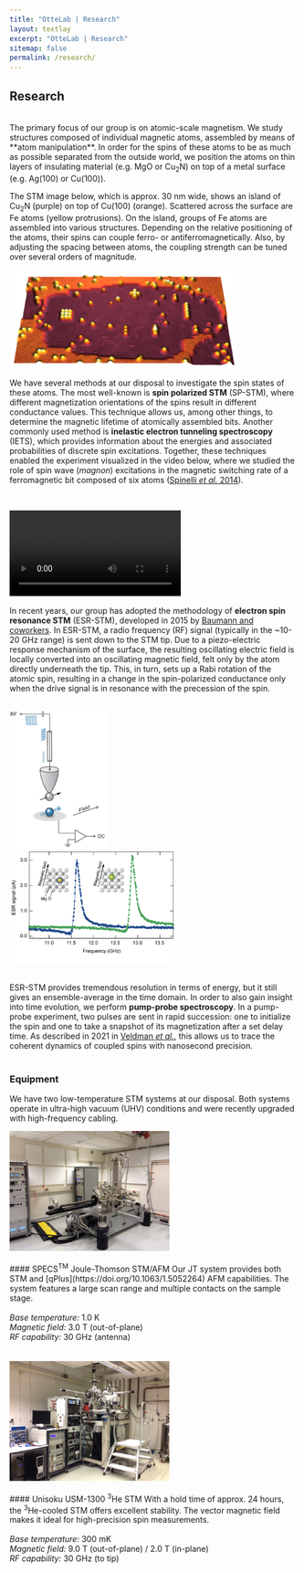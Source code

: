 ```yaml
---
title: "OtteLab | Research"
layout: textlay
excerpt: "OtteLab | Research"
sitemap: false
permalink: /research/
---
```


## Research

<br />
The primary focus of our group is on atomic-scale magnetism. We study structures composed of individual magnetic atoms, assembled by means of **atom manipulation**. In order for the spins of these atoms to be as much as possible separated from the outside world, we position the atoms on thin layers of insulating material (e.g. MgO or Cu<sub>2</sub>N) on top of a metal surface (e.g. Ag(100) or Cu(100)).

The STM image below, which is approx. 30 nm wide, shows an island of Cu<sub>2</sub>N (purple) on top of Cu(100) (orange). Scattered across the surface are Fe atoms (yellow protrusions). On the island, groups of Fe atoms are assembled into various structures. Depending on the relative positioning of the atoms, their spins can couple ferro- or antiferromagnetically. Also, by adjusting the spacing between atoms, the coupling strength can be tuned over several orders of magnitude.

<p>
<img src='/images/media/Cu2N_manip.png' class='img-responsive' style='max-width: 400px'/>
</p>


We have several methods at our disposal to investigate the spin states of these atoms. The most well-known is **spin polarized STM** (SP-STM), where different magnetization orientations of the spins result in different conductance values. This technique allows us, among other things, to determine the magnetic lifetime of atomically assembled bits. Another commonly used method is **inelastic electron tunneling spectroscopy** (IETS), which provides information about the energies and associated probabilities of discrete spin excitations. Together, these techniques enabled the experiment visualized in the video below, where we studied the role of spin wave (_magnon_) excitations in the magnetic switching rate of a ferromagnetic bit composed of six atoms ([Spinelli _et al._ 2014](http://dx.doi.org/10.1038/nmat4018)).

<br />
<p>
<video class="video-fluid z-depth-1" style='max-width: 500px' src='/images/media/spin_wave.mp4' autoplay loop/>
</p>

In recent years, our group has adopted the methodology of **electron spin resonance STM** (ESR-STM), developed in 2015 by [Baumann and coworkers](https://doi.org/10.1126/science.aac8703). In ESR-STM, a radio frequency (RF) signal (typically in the ~10-20 GHz range) is sent down to the STM tip. Due to a piezo-electric response mechanism of the surface, the resulting oscillating electric field is locally converted into an oscillating magnetic field, felt only by the atom directly underneath the tip. This, in turn, sets up a Rabi rotation of the atomic spin, resulting in a change in the spin-polarized conductance only when the drive signal is in resonance with the precession of the spin.

<br />

<div class="col-sm-2">
<img src='/images/media/ESR-STM_a.png' class='img-responsive' style='max-width: 170px'/>
</div>
<div class="col-sm-10">
<img src='/images/media/ESR-STM_b.png' class='img-responsive' style='max-width: 290px'/>
<br /><br />
</div>


ESR-STM provides tremendous resolution in terms of energy, but it still gives an ensemble-average in the time domain. In order to also gain insight into time evolution, we perform **pump-probe spectroscopy**. In a pump-probe experiment, two pulses are sent in rapid succession: one to initialize the spin and one to take a snapshot of its magnetization after a set delay time. As described in 2021 in [Veldman _et al._](https://doi.org/10.1126/science.abg8223), this allows us to trace the coherent dynamics of coupled spins with nanosecond precision.
<br /><br />  



### Equipment

We have two low-temperature STM systems at our disposal. Both systems operate in ultra-high vacuum (UHV) conditions and were recently upgraded with high-frequency cabling.
<br />  

<div class="col-sm-4">
<img src='/images/media/JT_STM.jpg' class='img-responsive' style='max-width: 280px'/>
</div>

<div class="col-sm-8">
<br />
#### SPECS<sup>TM</sup> Joule-Thomson STM/AFM
Our JT system provides both STM and [qPlus](https://doi.org/10.1063/1.5052264) AFM capabilities. The system features a large scan range and multiple contacts on the sample stage.<br /><br />
<i>Base temperature:</i> 1.0 K<br />
<i>Magnetic field:</i> 3.0 T (out-of-plane)<br />
<i>RF capability:</i> 30 GHz (antenna)<br />
<br /><br />
</div>

<div class="col-sm-12">
</div>


<div class="col-sm-4">
<img src='/images/media/3He_STM.jpg' class='img-responsive' style='max-width: 280px'/>
</div>

<div class="col-sm-8">
<br />
#### Unisoku USM-1300 <sup>3</sup>He STM
With a hold time of approx. 24 hours, the <sup>3</sup>He-cooled STM offers excellent stability. The vector magnetic field makes it ideal for high-precision spin measurements.<br /><br />
<i>Base temperature:</i> 300 mK<br />
<i>Magnetic field:</i> 9.0 T (out-of-plane) / 2.0 T (in-plane)<br />
<i>RF capability:</i> 30 GHz (to tip)<br />
<br /><br />
</div>

 